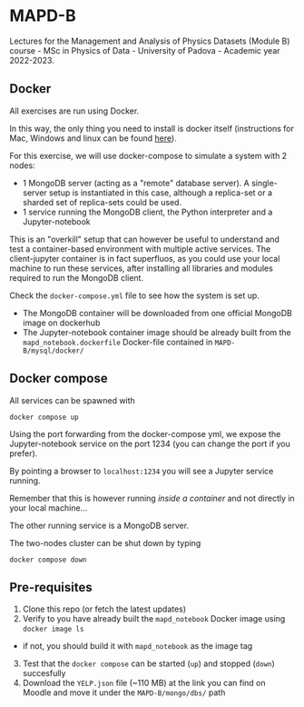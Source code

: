 # MAPD-B

Lectures for the Management and Analysis of Physics Datasets (Module B) course - MSc in Physics of Data - University of Padova - Academic year 2022-2023.

## Docker

All exercises are run using Docker.

In this way, the only thing you need to install is docker itself (instructions for Mac, Windows and linux can be found [here](https://docs.docker.com/get-docker/)).

For this exercise, we will use docker-compose to simulate a system with 2 nodes: 
- 1 MongoDB server (acting as a "remote" database server). A single-server setup is instantiated in this case, although a replica-set or a sharded set of replica-sets could be used.
- 1 service running the MongoDB client, the Python interpreter and a Jupyter-notebook

This is an "overkill" setup that can however be useful to understand and test a container-based environment with multiple active services.
The client-jupyter container is in fact superfluos, as you could use your local machine to run these services, after installing all libraries and modules required to run the MongoDB client. 

Check the `docker-compose.yml` file to see how the system is set up.

- The MongoDB container will be downloaded from one official MongoDB image on dockerhub
- The Jupyter-notebook container image should be already built from the `mapd_notebook.dockerfile` Docker-file contained in `MAPD-B/mysql/docker/`

## Docker compose

All services can be spawned with 

```
docker compose up
```

Using the port forwarding from the docker-compose yml, we expose the Jupyter-notebook service on the port 1234 (you can change the port if you prefer).

By pointing a browser to `localhost:1234` you will see a Jupyter service running.

Remember that this is however running *inside a container* and not directly in your local machine...

The other running service is a MongoDB server.

The two-nodes cluster can be shut down by typing

```
docker compose down
```

## Pre-requisites

1. Clone this repo (or fetch the latest updates) 
2. Verify to you have already built the `mapd_notebook` Docker image using `docker image ls`
  - if not, you should build it with `mapd_notebook` as the image tag 
3. Test that the `docker compose` can be started (`up`) and stopped (`down`) succesfully 
4. Download the `YELP.json` file (~110 MB) at the link you can find on Moodle and move it under the `MAPD-B/mongo/dbs/` path
